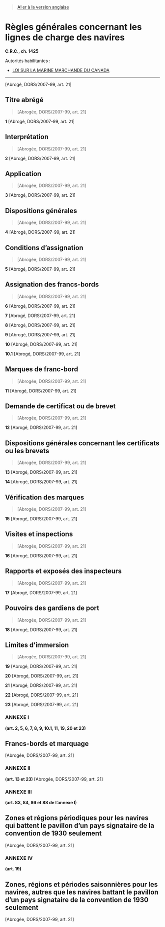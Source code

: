 > [Aller à la version anglaise](/en/Regulations/Consolidated%20Regulations%20of%20Canada/1401-1500/C.R.C.,%20c.%201425.md)

# Règles générales concernant les lignes de charge des navires

**C.R.C., ch. 1425**

Autorités habilitantes : 
- [LOI SUR LA MARINE MARCHANDE DU CANADA](/fr/Lois/Lois%20révisées%20du%20Canada/S/S-9.md)

----------


[Abrogé, DORS/2007-99, art. 21]



## Titre abrégé
> [Abrogée, DORS/2007-99, art. 21]



**1** [Abrogé, DORS/2007-99, art. 21]




## Interprétation
> [Abrogée, DORS/2007-99, art. 21]



**2** [Abrogé, DORS/2007-99, art. 21]




## Application
> [Abrogée, DORS/2007-99, art. 21]



**3** [Abrogé, DORS/2007-99, art. 21]




## Dispositions générales
> [Abrogée, DORS/2007-99, art. 21]



**4** [Abrogé, DORS/2007-99, art. 21]




## Conditions d’assignation
> [Abrogée, DORS/2007-99, art. 21]



**5** [Abrogé, DORS/2007-99, art. 21]




## Assignation des francs-bords
> [Abrogée, DORS/2007-99, art. 21]



**6** [Abrogé, DORS/2007-99, art. 21]



**7** [Abrogé, DORS/2007-99, art. 21]



**8** [Abrogé, DORS/2007-99, art. 21]



**9** [Abrogé, DORS/2007-99, art. 21]



**10** [Abrogé, DORS/2007-99, art. 21]



**10.1** [Abrogé, DORS/2007-99, art. 21]




## Marques de franc-bord
> [Abrogée, DORS/2007-99, art. 21]



**11** [Abrogé, DORS/2007-99, art. 21]




## Demande de certificat ou de brevet
> [Abrogée, DORS/2007-99, art. 21]



**12** [Abrogé, DORS/2007-99, art. 21]




## Dispositions générales concernant les certificats ou les brevets
> [Abrogée, DORS/2007-99, art. 21]



**13** [Abrogé, DORS/2007-99, art. 21]



**14** [Abrogé, DORS/2007-99, art. 21]




## Vérification des marques
> [Abrogée, DORS/2007-99, art. 21]



**15** [Abrogé, DORS/2007-99, art. 21]




## Visites et inspections
> [Abrogée, DORS/2007-99, art. 21]



**16** [Abrogé, DORS/2007-99, art. 21]




## Rapports et exposés des inspecteurs
> [Abrogée, DORS/2007-99, art. 21]



**17** [Abrogé, DORS/2007-99, art. 21]




## Pouvoirs des gardiens de port
> [Abrogée, DORS/2007-99, art. 21]



**18** [Abrogé, DORS/2007-99, art. 21]




## Limites d’immersion
> [Abrogée, DORS/2007-99, art. 21]



**19** [Abrogé, DORS/2007-99, art. 21]



**20** [Abrogé, DORS/2007-99, art. 21]



**21** [Abrogé, DORS/2007-99, art. 21]



**22** [Abrogé, DORS/2007-99, art. 21]



**23** [Abrogé, DORS/2007-99, art. 21]




### **ANNEXE I** 
**(art. 2, 5, 6, 7, 8, 9, 10.1, 11, 19, 20 et 23)**
## Francs-bords et marquage
[Abrogée, DORS/2007-99, art. 21]




### **ANNEXE II** 
**(art. 13 et 23)**
[Abrogée, DORS/2007-99, art. 21]




### **ANNEXE III** 
**(art. 83, 84, 86 et 88 de l’annexe I)**
## Zones et régions périodiques pour les navires qui battent le pavillon d’un pays signataire de la convention de 1930 seulement
[Abrogée, DORS/2007-99, art. 21]




### **ANNEXE IV** 
**(art. 19)**
## Zones, régions et périodes saisonnières pour les navires, autres que les navires battant le pavillon d’un pays signataire de la convention de 1930 seulement
[Abrogée, DORS/2007-99, art. 21]


